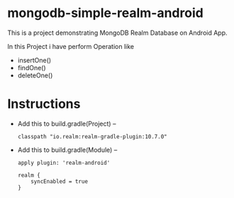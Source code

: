 # mongodb-simple-realm-android
This is a project demonstrating MongoDB Realm Database on Android App.

In this Project i have perform Operation like
- insertOne()
- findOne()
- deleteOne()


# Instructions

- Add this to build.gradle(Project) –

      classpath "io.realm:realm-gradle-plugin:10.7.0"
    
  
- Add this to build.gradle(Module) –

      apply plugin: 'realm-android'

      realm {
          syncEnabled = true
      }
